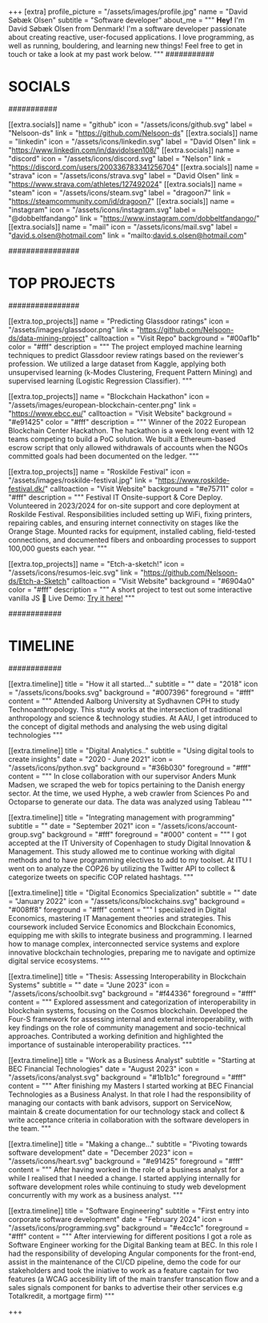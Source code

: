 +++
[extra]
profile_picture = "/assets/images/profile.jpg"
name = "David Søbæk Olsen"
subtitle = "Software developer"
about_me = """
**Hey!** I'm David Søbæk Olsen from Denmark! I'm a software developer passionate about creating reactive, user-focused applications. I love programming, as well as running, bouldering, and learning new things! Feel free to get in touch or take a look at my past work below.
"""
###########
# SOCIALS #
###########

[[extra.socials]]
name = "github"
icon = "/assets/icons/github.svg"
label = "Nelsoon-ds"
link = "https://github.com/Nelsoon-ds"
[[extra.socials]]
name = "linkedin"
icon = "/assets/icons/linkedin.svg"
label = "David Olsen"
link = "https://www.linkedin.com/in/davidolsen108/"
[[extra.socials]]
name = "discord"
icon = "/assets/icons/discord.svg"
label = "Nelson"
link = "https://discord.com/users/200336783341256704"
[[extra.socials]]
name = "strava"
icon = "/assets/icons/strava.svg"
label = "David Olsen"
link = "https://www.strava.com/athletes/127492024"
[[extra.socials]]
name = "steam"
icon = "/assets/icons/steam.svg"
label = "dragoon7"
link = "https://steamcommunity.com/id/dragoon7"
[[extra.socials]]
name = "instagram"
icon = "/assets/icons/instagram.svg"
label = "@dobbeltfandango"
link = "https://www.instagram.com/dobbeltfandango/"
[[extra.socials]]
name = "mail"
icon = "/assets/icons/mail.svg"
label = "david.s.olsen@hotmail.com"
link = "mailto:david.s.olsen@hotmail.com"

################
# TOP PROJECTS #
################

[[extra.top_projects]]
name = "Predicting Glassdoor ratings"
icon = "/assets/images/glassdoor.png"
link = "https://github.com/Nelsoon-ds/data-mining-project"
calltoaction = "Visit Repo"
background = "#00af1b"
color = "#fff"
description = """
The project employed machine learning techniques to predict Glassdoor review ratings based on the reviewer's profession. We utilized a large dataset from Kaggle, applying both unsupervised learning (k-Modes Clustering, Frequent Pattern Mining) and supervised learning (Logistic Regression Classifier).
"""

[[extra.top_projects]]
name = "Blockchain Hackathon"
icon = "/assets/images/european-blockchain-center.png"
link = "https://www.ebcc.eu/"
calltoaction = "Visit Website"
background = "#e91425"
color = "#fff"
description = """
Winner of the 2022 European Blockchain Center Hackathon. The hackathon is a week long event with 12 teams competing to build a PoC solution. 
We built a Ethereum-based escrow script that only allowed withdrawals of accounts when the NGOs committed goals had been documented on the ledger.
"""

[[extra.top_projects]]
name = "Roskilde Festival"
icon = "/assets/images/roskilde-festival.jpg"
link = "https://www.roskilde-festival.dk/"
calltoaction = "Visit Website"
background = "#e75711"
color = "#fff"
description = """
Festival IT Onsite-support & Core Deploy.
Volunteered in 2023/2024 for on-site support and core deployment at Roskilde Festival. Responsibilities included setting up WiFi, fixing printers, repairing cables, and ensuring internet connectivity on stages like the Orange Stage. Mounted racks for equipment, installed cabling, field-tested connections, and documented fibers and onboarding processes to support 100,000 guests each year.
"""

[[extra.top_projects]]
name = "Etch-a-sketch!"
icon = "/assets/icons/resumos-leic.svg"
link = "https://github.com/Nelsoon-ds/Etch-a-Sketch"
calltoaction = "Visit Website"
background = "#6904a0"
color = "#fff"
description = """
A short project to test out some interactive vanilla JS 🚀 Live Demo: [Try it here!](https://nelsoon-ds.github.io/Etch-a-Sketch/)
"""

############
# TIMELINE #
############

[[extra.timeline]]
title = "How it all started..."
subtitle = ""
date = "2018"
icon = "/assets/icons/books.svg"
background = "#007396"
foreground = "#fff"
content = """
Attended Aalborg University at Sydhavnen CPH to study Technoanthropology. 
This study works at the intersection of traditional anthropology and science & technology studies. 
At AAU, I get introduced to the concept of digital methods and analysing the web using digital technologies
"""

[[extra.timeline]]
title = "Digital Analytics.."
subtitle = "Using digital tools to create insights"
date = "2020 - June 2021"
icon = "/assets/icons/python.svg"
background = "#36b030"
foreground = "#fff"
content = """
In close collaboration with our supervisor Anders Munk Madsen, we scraped the web for topics pertaining to the Danish energy sector.
At the time, we used Hyphe, a web crawler from Sciences Po and Octoparse to generate our data. The data was analyzed using Tableau
"""

[[extra.timeline]]
title = "Integrating management with programming"
subtitle = ""
date = "September 2021"
icon = "/assets/icons/account-group.svg"
background = "#fff"
foreground = "#000"
content = """
I got accepted at the IT University of Copenhagen to study Digital Innovation & Management. 
This study allowed me to continue working with digital methods and to have programming electives to add to my toolset. 
At ITU I went on to analyze the COP26 by utilizing the Twitter API to collect & categorize tweets on specific COP related hashtags.
"""

[[extra.timeline]]
title = "Digital Economics Specialization"
subtitle = ""
date = "January 2022"
icon = "/assets/icons/blockchains.svg"
background = "#008ff8"
foreground = "#fff"
content = """
I specialized in Digital Economics, mastering IT Management theories and strategies. This coursework included Service Economics and Blockchain Economics, equipping me with skills to integrate business and programming. I learned how to manage complex, interconnected service systems and explore innovative blockchain technologies, preparing me to navigate and optimize digital service ecosystems.
"""

[[extra.timeline]]
title = "Thesis: Assessing Interoperability in Blockchain Systems"
subtitle = ""
date = "June 2023"
icon = "/assets/icons/schoolbit.svg"
background = "#f44336"
foreground = "#fff"
content = """
Explored assessment and categorization of interoperability in blockchain systems, focusing on the Cosmos blockchain. Developed the Four-S framework for assessing internal and external interoperability, with key findings on the role of community management and socio-technical approaches. Contributed a working definition and highlighted the importance of sustainable interoperability practices.
"""

[[extra.timeline]]
title = "Work as a Business Analyst"
subtitle = "Starting at BEC Financial Technologies"
date = "August 2023"
icon = "/assets/icons/analyst.svg"
background = "#1b1b1c"
foreground = "#fff"
content = """
After finishing my Masters I started working at BEC Financial Technologies as a Business Analyst. In that role I had the responsibility of
managing our contacts with bank advisors, support on ServiceNow, maintain & create documentation for our technology stack and collect & write
acceptance criteria in collaboration with the software developers in the team.
"""

[[extra.timeline]]
title = "Making a change..."
subtitle = "Pivoting towards software development"
date = "December 2023"
icon = "/assets/icons/heart.svg"
background = "#e91425"
foreground = "#fff"
content = """
After having worked in the role of a business analyst for a while I realised that I needed a change. 
I started applying internally for software development roles while continuing to study web development concurrently with my 
work as a business analyst.
"""

[[extra.timeline]]
title = "Software Engineering"
subtitle = "First entry into corporate software development"
date = "February 2024"
icon = "/assets/icons/programming.svg"
background = "#e4cc1c"
foreground = "#fff"
content = """
After interviewing for different positions I got a role as Software Engineer working for the Digital Banking team at
BEC. In this role I had the responsibility of developing Angular components for the front-end, assist in the maintenance of the CI/CD pipeline, demo the code for our stakeholders and took the iniative to work as a feature captain for two features (a WCAG accesibility lift of the main transfer transcation flow and a sales signals component for banks to advertise their other services e.g Totalkredit, a mortgage firm) 
"""

+++
